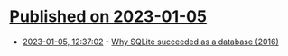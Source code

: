 # [Published on 2023-01-05](index.md)

* [2023-01-05, 12:37:02](https://news.ycombinator.com/item?id=34258858) - [Why SQLite succeeded as a database (2016)](https://changelog.com/podcast/201)
